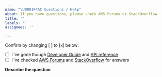 ```yaml
---
name: "\U0001F4AC Questions / Help"
about: If you have questions, please check AWS Forums or StackOverflow
title: ''
labels: ''
assignees: ''

---
```


Confirm by changing [ ] to [x] below:
- [ ] I've gone though [Developer Guide](https://docs.aws.amazon.com/sdk-for-go/v1/developer-guide/welcome.html) and [API reference](https://docs.aws.amazon.com/sdk-for-go/api/)
- [ ] I've checked [AWS Forums](https://forums.aws.amazon.com) and [StackOverflow](https://stackoverflow.com/questions/tagged/aws-sdk-go) for answers

**Describe the question**
